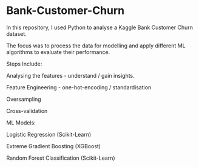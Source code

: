# Bank-Customer-Churn

In this repository, I used Python to analyse a Kaggle Bank Customer Churn dataset.

The focus was to process the data for modelling and apply different ML algorithms to evaluate their performance.

Steps Include:

Analysing the features - understand / gain insights.

Feature Engineering - one-hot-encoding / standardisation

Oversampling

Cross-validation

ML Models:

Logistic Regression (Scikit-Learn)

Extreme Gradient Boosting (XGBoost)

Random Forest Classification (Scikit-Learn)
